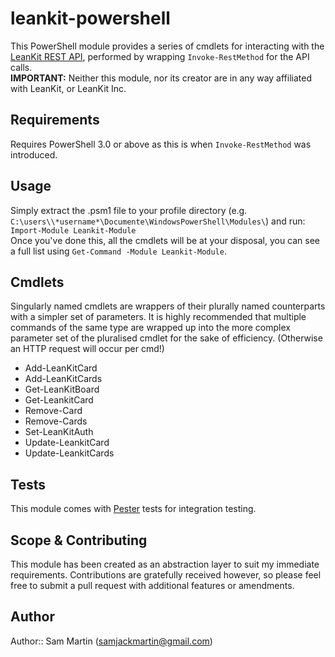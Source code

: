 # leankit-powershell
This PowerShell module provides a series of cmdlets for interacting with the [LeanKit REST API](https://support.leankit.com/hc/en-us/sections/200668393-LeanKit-API-Application-Programming-Interface-), performed by wrapping `Invoke-RestMethod` for the API calls.  
**IMPORTANT:** Neither this module, nor its creator are in any way affiliated with LeanKit, or LeanKit Inc.

## Requirements
Requires PowerShell 3.0 or above as this is when `Invoke-RestMethod` was introduced.

## Usage
Simply extract the .psm1 file to your profile directory (e.g. `C:\users\\*username*\Documente\WindowsPowerShell\Modules\`) and run:  
`Import-Module Leankit-Module`  
Once you've done this, all the cmdlets will be at your disposal, you can see a full list using `Get-Command -Module Leankit-Module`.

## Cmdlets
Singularly named cmdlets are wrappers of their plurally named counterparts with a simpler set of parameters. 
It is highly recommended that multiple commands of the same type are wrapped up into the more complex parameter set of the pluralised cmdlet for the sake of efficiency. (Otherwise an HTTP request will occur per cmd!)

* Add-LeanKitCard
* Add-LeanKitCards 
* Get-LeanKitBoard 
* Get-LeankitCard
* Remove-Card
* Remove-Cards
* Set-LeanKitAuth
* Update-LeankitCard
* Update-LeankitCards 

## Tests
This module comes with [Pester](https://github.com/pester/Pester/) tests for integration testing.

## Scope & Contributing
This module has been created as an abstraction layer to suit my immediate requirements. Contributions are gratefully received however, so please feel free to submit a pull request with additional features or amendments.

## Author
Author:: Sam Martin (<samjackmartin@gmail.com>)

